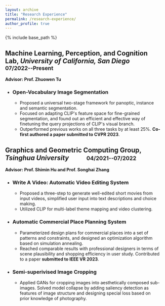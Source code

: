```yaml
---
layout: archive
title: "Research Experience"
permalink: /research-experience/
author_profile: true
---
```


{% include base_path %}

## Machine Learning, Perception, and Cognition Lab, <i>University of California, San Diego</i> &emsp; &emsp; <small>07/2022--Present</small>
**Advisor: Prof. Zhuowen Tu**

- ### Open-Vocabulary Image Segmentation
  - Proposed a universal two-stage framework for panoptic, instance and semantic segmentation.
  - Focused on adapting CLIP's feature space for fine-grained segmentation, and found out an efficient and effective way of finetuning the query projections of CLIP's visual branch.
  - Outperformed previous works on all three tasks by at least 25%. **Co-first authored a paper submitted to CVPR 2023**.


## Graphics and Geometric Computing Group, <i>Tsinghua University</i> &emsp; &emsp; <small>04/2021--07/2022</small>
**Advisor: Prof. Shimin Hu and Prof. Songhai Zhang**

- ### Write A Video: Automatic Video Editing System
  - Proposed a three-step to generate well-edited short movies from input videos, simplified user input into text descriptions and choice making.
  - Utilized CLIP for multi-label theme mapping and video clustering.
- ### Automatic Commercial Place Planning System
  - Parameterized design plans for commercial places into a set of patterns and constraints, and designed an optimization algorithm based on simulation annealing.
  - Reached comparable results with professional designers in terms of scene plausibility and shopping efficiency in user study. Contributed to a paper **submitted to IEEE VR 2023**.
- ### Semi-superivised Image Cropping
  - Applied GANs for cropping images into aesthetically composed sub-images. Solved model collapse by adding saliency detection as features of image structure and designing special loss based on prior knowledge of photography.
## 



<!-- | | |
|---|---|
| ![](/images/misc/bj2022-1.jpg) | ![](/images/misc/bj2022-2.jpg)  |
| ![](/images/misc/bj2022-3.jpg)  | ![](/images/misc/bj2022-4.jpg)  | -->


<!-- 

* B.S. in GitHub, GitHub University, 2012
* M.S. in Jekyll, GitHub University, 2014
* Ph.D in Version Control Theory, GitHub University, 2018 (expected)

Work experience
======
* Summer 2015: Research Assistant
  * Github University
  * Duties included: Tagging issues
  * Supervisor: Professor Git

* Fall 2015: Research Assistant
  * Github University
  * Duties included: Merging pull requests
  * Supervisor: Professor Hub
  
Skills
======
* Skill 1
* Skill 2
  * Sub-skill 2.1
  * Sub-skill 2.2
  * Sub-skill 2.3
* Skill 3

Publications
======
  <ul>{% for post in site.publications %}
    {% include archive-single-cv.html %}
  {% endfor %}</ul>
   -->
